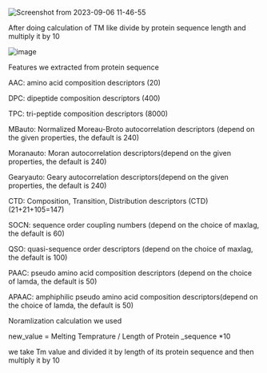 ![Screenshot from 2023-09-06 11-46-55](https://github.com/Growdeatechnology/Tm_prediction/assets/72397529/04c1e41d-9290-4ec9-b5bf-1bfad8c19a91)

After doing calculation of TM like divide by protein sequence length and multiply it by 10

![image](https://github.com/Growdeatechnology/Tm_prediction/assets/72397529/7bb36025-c4ab-44a9-a3e5-7b647c6c3475)

Features we extracted from protein sequence 

AAC: amino acid composition descriptors (20)

DPC: dipeptide composition descriptors (400)

TPC: tri-peptide composition descriptors (8000)

MBauto: Normalized Moreau-Broto autocorrelation descriptors (depend on the given properties, the default is 240)

Moranauto: Moran autocorrelation descriptors(depend on the given properties, the default is 240)

Gearyauto: Geary autocorrelation descriptors(depend on the given properties, the default is 240)

CTD: Composition, Transition, Distribution descriptors (CTD) (21+21+105=147)

SOCN: sequence order coupling numbers (depend on the choice of maxlag, the default is 60)

QSO: quasi-sequence order descriptors (depend on the choice of maxlag, the default is 100)

PAAC: pseudo amino acid composition descriptors (depend on the choice of lamda, the default is 50)

APAAC: amphiphilic pseudo amino acid composition descriptors(depend on the choice of lamda, the default is 50)

Noramlization calculation we used

new_value = Melting Temprature / Length of Protein _sequence *10

we take Tm value and divided it by length of its protein sequence and then multiply it by 10
